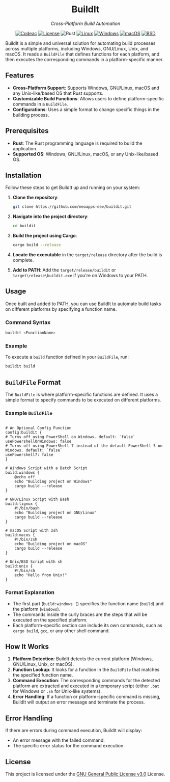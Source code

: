<div align="center">
  <h1>BuildIt</h1>
  <p><em>Cross-Platform Build Automation</em></p>
  
  [![Codeac](https://static.codeac.io/badges/2-903404923.svg "Codeac")](https://app.codeac.io/github/neoapps-dev/buildit) [![License](https://img.shields.io/github/license/neoapps-dev/buildit.svg?style=flat-square)](https://github.com/neoapps-dev/buildit/blob/master/LICENSE) ![Rust](https://img.shields.io/badge/Rust-000000?logo=Rust&logoColor=white) [![Linux](https://img.shields.io/badge/GNU/Linux-FCC624?logo=linux&logoColor=black)](#) [![Windows](https://custom-icon-badges.demolab.com/badge/Windows-0078D6?logo=windows11&logoColor=white)](#) [![macOS](https://img.shields.io/badge/macOS-000000?logo=apple&logoColor=F0F0F0)](#)
  [![BSD](https://img.shields.io/badge/BSD-000000?logo=freebsd&logoColor=F0F0F0)](#)
</div>

BuildIt is a simple and universal solution for automating build processes across multiple platforms, including Windows, GNU/Linux, Unix, and macOS. It reads a `BuildFile` that defines functions for each platform, and then executes the corresponding commands in a platform-specific manner.

## Features

- **Cross-Platform Support**: Supports Windows, GNU/Linux, macOS and any Unix-like/based OS that Rust supports.
- **Customizable Build Functions**: Allows users to define platform-specific commands in a `BuildFile`.
- **Configurations**: Uses a simple format to change specific things in the building process.

## Prerequisites

- **Rust**: The Rust programming language is required to build the application.
- **Supported OS**: Windows, GNU/Linux, macOS, or any Unix-like/based OS.

## Installation

Follow these steps to get BuildIt up and running on your system:

1. **Clone the repository**:

   ```bash
   git clone https://github.com/neoapps-dev/buildit.git
   ```

2. **Navigate into the project directory**:

   ```bash
   cd buildit
   ```

3. **Build the project using Cargo**:

   ```bash
   cargo build --release
   ```

4. **Locate the executable** in the `target/release` directory after the build is complete.

5. **Add to PATH**: Add the `target/release/buildit` or `target\release\buildit.exe` if you're on Windows to your PATH.

## Usage

Once built and added to PATH, you can use BuildIt to automate build tasks on different platforms by specifying a function name.

### Command Syntax

```bash
buildit <FunctionName>
```

### Example

To execute a `build` function defined in your `BuildFile`, run:

```bash
buildit build
```

## `BuildFile` Format

The `BuildFile` is where platform-specific functions are defined. It uses a simple format to specify commands to be executed on different platforms.

### Example `BuildFile`

```BuildFile

# An Optional Config Function
config:buildit {
# Turns off using PowerShell on Windows. default: `false`
usePowershellOnWindows: false
# Turns off using PowerShell 7 instead of the default PowerShell 5 on Windows. default: `false`
usePowershell7: false
}

# Windows Script with a Batch Script
build:windows {
    @echo off
    echo "Building project on Windows"
    cargo build --release
}

# GNU/Linux Script with Bash
build:lignux {
    #!/bin/bash
    echo "Building project on GNU/Linux"
    cargo build --release
}

# macOS Script with zsh
build:macos {
    #!/bin/zsh
    echo "Building project on macOS"
    cargo build --release
}

# Unix/BSD Script with sh
build:unix {
    #!/bin/sh
    echo "Hello from Unix!"
}
```

### Format Explanation

- The first part (`build:windows {`) specifies the function name (`build`) and the platform (`windows`).
- The commands inside the curly braces are the steps that will be executed on the specified platform.
- Each platform-specific section can include its own commands, such as `cargo build`, `gcc`, or any other shell command.

## How It Works

1. **Platform Detection**: BuildIt detects the current platform (Windows, GNU/Linux, Unix, or macOS).
2. **Function Lookup**: It looks for a function in the `BuildFile` that matches the specified function name.
3. **Command Execution**: The corresponding commands for the detected platform are extracted and executed in a temporary script (either `.bat` for Windows or `.sh` for Unix-like systems).
4. **Error Handling**: If a function or platform-specific command is missing, BuildIt will output an error message and terminate the process.

## Error Handling

If there are errors during command execution, BuildIt will display:

- An error message with the failed command.
- The specific error status for the command execution.

## License

This project is licensed under the [GNU General Public License v3.0](LICENSE) License.
